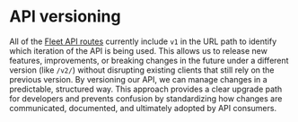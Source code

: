 # API versioning

All of the [Fleet API routes]([url](https://fleetdm.com/docs/rest-api/rest-api)) currently include `v1` in the URL path to identify which iteration of the API is being used. This allows us to release new features, improvements, or breaking changes in the future under a different version (like `/v2/`) without disrupting existing clients that still rely on the previous version. By versioning our API, we can manage changes in a predictable, structured way. This approach provides a clear upgrade path for developers and prevents confusion by standardizing how changes are communicated, documented, and ultimately adopted by API consumers.

<meta name="pageOrderInSection" value="900">
<meta name="description" value="Learn about how and why the Fleet API is versioned.">
